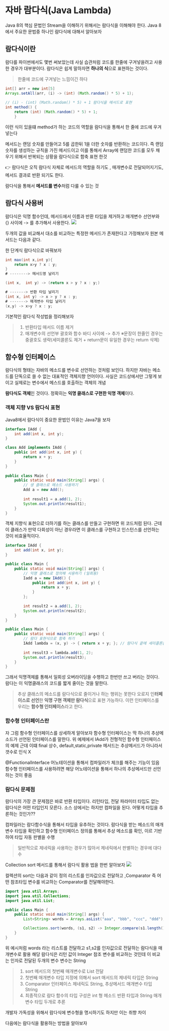 # 자바 람다식(Java Lambda)
Java 8의 핵심 문법인 Stream을 이해하기 위해서는 람다식을 이해해야 한다.
Java 8에서 주요한 문법중 하나인 람다식에 대해서 알아보자 

## 람다식이란
람다를 파이썬에서도 몇번 써보았는데 사실 습관처럼 코드를 한줄에 구겨넣을려고 사용한 경우가 대부분이다.
람다식은 쉽게 말하자면 **하나의 식**으로 표현하는 것이다.
> 한줄에 코드에 구겨넣는 느낌이긴 하다

```java
int[] arr = new int[5]
Arrays.setAll(arr, (i) -> (int) (Math.random() * 5) + 1);
 
// (i) - (int) (Math.random() * 5) + 1 람다식을 메서드로 표현
int method() {
	return (int) (Math.random() * 5) + 1;
    }
```
이런 식이 있을떄 method가 하는 코드의 역할을 람다식을 통해서 한 줄에 코드에 우겨넣는다

메서드는 랜덤 숫자를 만들어고 5를 곱한뒤 1을 더한 숫자를 반환하는 코드이다.
즉 랜덤 숫자를 생성하는 규칙을 가진 메서드이고 이를 통해서 Array에 랜덤한 코드를 모두 채우기 위해서 반복되는 상황을 람다식으로 함축 표현 한것

👉 람다식은 오직 람다식 자체로 메서드의 역할을 하기도 , 매개변수로 전달되어지기도, 메서드 결과로 반환 되기도 한다.

람다식을 통해서 **메서드를 변수**처럼 다룰 수 있는 것

## 람다식 사용버
람다식은 익명 함수인데, 메서드에서 이름과 반환 타입을 제거하고 매개변수 선언부와 {} 사이에 -> 를 추가해서 사용한다.
![](https://velog.velcdn.com/images/kimdodo/post/53e871a1-2f57-4f46-ad39-5d05a3eb146f/image.png)

두개의 값을 비교해서 대소를 비교하는 특정한 메서드가 존재한다고 가정해보자
원본 메서드는 다음과 같다.

한 단계식 람다식으로 바꿔보자

```java
int max(int x,int y){
	return x>y ? x : y;
}
# --------> 메서드명 날리기

(int x,  int y) -> (return x > y ? x : y;)

# -------> 반환 타입 날리기
(int x, int y) -> x > y ? x : y;
# -------> 매개변수 타입 날리기
(x,y) -> x>y ? x : y;
```
기본적인 람다식 작성법을 정리해보자
>1. 반환타입 매서드 이름 제거
>2. 매개변수의 선언부 괄호와 함수 바디 사이에 -> 추가
※문장이 한줄인 경우는 중괄호도 생략(세미콜론도 제거 + return문이 유일한 경우는 return 삭제)

## 함수형 인터페이스
람다식의 형태는 자바의 메소드를 변수로 선언하는 것처럼 보인다.
하지만 자바는 메소드를 단독으로 쓸 수 없는 대표적인 객체지향 언어이다.
사실은 코드상에서만 그렇게 보이고 실제로는 변수에서 메스드를 호출하는 객체의 개념

**람다식도 객체**인 것이다. 정확히는 **익명 클래스로 구현한 익명 객체**이다.

### 객체 지향 VS 람다식 표현
Java8에서 람다식이 중요한 문법인 이유는 Java7을 보자
```java
interface IAdd {
    int add(int x, int y);
}

class Add implements IAdd {
    public int add(int x, int y) {
        return x + y;
    }
}
        
public class Main {
    public static void main(String[] args) {
        // 생 클래스로 메소드 사용하기
        Add a = new Add();
        
        int result1 = a.add(1, 2);
        System.out.println(result1);
    }
}
```
객체 지향식 표현으로 더하기를 하는 클래스를 만들고 구현하면 위 코드처럼 된다.
근데 이 클래스가 만약 다회성이 아닌 경우라면 이 클래스를 구현하고 인스턴스를 선언하는 것이 비효율적이다.

```java
interface IAdd {
    int add(int x, int y);
}

public class Main {
    public static void main(String[] args) {
        // 익명 클래스로 정의해 사용하기 (일회용)
        Iadd a = new IAdd() {
            public int add(int x, int y) {
                return x + y;
            }
        };
        
        int result2 = a.add(1, 2);
        System.out.println(result2);
    }
}

public class Main {
    public static void main(String[] args) {
        // 람다 표현식으로 함축 하기
        IAdd lambda = (x, y) -> { return x + y; }; // 람다식 끝에 세미콜론을 잊지말자
        
        int result3 = lambda.add(1, 2);
        System.out.println(result3);
    }
}
```
그래서 익명객체를 통해서 일회성 오버라이딩을 수행하고 한번만 쓰고 버리는 것이다.
람다는 이 익명클래스의 코드를 짧게 줄이는 것을 말한다.

> 추상 클래스의 메소드를 람다식으로 줄이거나 하는 행위는 못한다
오로지 인**터페이스로 선언**한 **익명 구현 객체만 람다식**으로 표현 가능하다.
이런 인터페이스를 우리는 **함수형 인터페이스**라고 한다.


### 함수형 인터페이스란
자 그럼 함수형 인터페이스를 상세하게 알아보자
함수형 인터페이스는 딱 하나의 추상메소드가 선언된 인터페이스를 말한다.
위 예제에서 IAdd가 전형적인 함수형 인터페이스의 예제
근데 이떄 final 상수, default,static,private 메서드는 추상메서드가 아니라서 갯수로 인식 X

@FunctionalInterface 어노테이션을 통해서 컴파일러가 체크를 해주는 기능이 있음
함수형 인터페이스를 사용하려면 해당 어노테이션을 통해서 하나의 추상메서드만 선언 하는 것이 좋음

### 람다식 문제점
람다식의 가장 큰 문제점은 바로 반환 타입이다.
리턴타입, 전달 파라미터 타입도 없는 람다식은 어떤 타입인지 모른다. 소스 상에서는 하지만 컴파일을 된다.
어떻게 타입을 추론하는 것인가??

컴파일러는 람다함수식을 통해서 타입을 유추하는 것이다.
람다식을 받는 메소드의 매개변수 타입을 확인하고 함수형 인터페이스 정의를 통해서 추상 메소드를 확인, 이르 기반하여 타입 자동 판별을 수행

> 일반적으로 제네릭을 사용하는 경우가 많아서 제네릭에서 판별하는 경우에 대다수

Collection sort 메서드를 통해서 람다식 활용 법을 한번 알아보자
![](https://velog.velcdn.com/images/kimdodo/post/9fbde9c6-d1e6-427c-a0d1-d0b7a0938096/image.png)

컬렉션의 sort는 다음과 같이 정의
리스트를 인자값으로 전달하고 ,Comparator 즉 어떤 참조타입 변수를 비교하는 Comparator를 전달해야한다.
```java
import java.util.Arrays;
import java.util.Collections;
import java.util.List;

public class Main {
    public static void main(String[] args) {
        List<String> words = Arrays.asList("aaa", "bbb", "ccc", "ddd");

        Collections.sort(words, (s1, s2) -> Integer.compare(s1.length(), s2.length()));
    }
}
```
위 예시처럼 words 라는 리스트를 전달하고 s1,s2를 인자값으로 전달하는 람다식을 매개변수로 활용
해당 람다식은 리턴 값이 Integer 참조 변수를 비교하는 것인데 이 비교는 인자로 전달된 두개의 변수 변수는 String 

> 1. sort 메서드의 첫번째 매개변수로 List<String> 전달
>2. 첫번째 매개변수 타입 지정에 의해서 sort 매서드의 제네릭 타입은 String
> 3. Comparator 인터페이스 제네릭도 String, 추상메서드 매개변수 타입 String
>4. 최종적으로 람다 함수의 타입 구성은 int 형 메소드 반환 타입과 String 매개변수 타입 두개로 추론
  
개발자 가독성을 위해서 람다식에 변수형을 명시하기도 하지만 이는 취향 차이
  
다음에는 람다식을 활용하는 방법을 알아보자